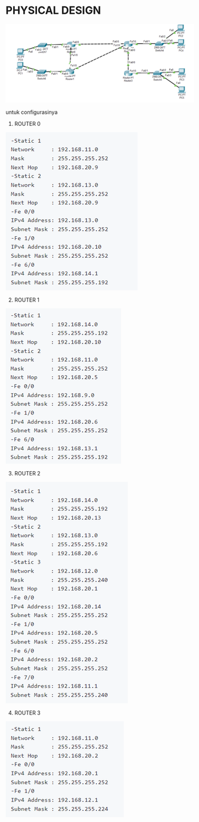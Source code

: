 # PHYSICAL DESIGN
![Topologi Jaringan](1.png)

untuk configurasinya

1. ROUTER 0
   
![Router PENS](2.png)

2. ROUTER 1

![Router PENS](3.png)

3. ROUTER 2

![Router PENS](4.png)

4. ROUTER 3

![Router PENS](5.png)
